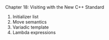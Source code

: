 Chapter 18: Visiting with the New C++ Standard
1. Initializer list
2. Move semantics
3. Variadic template
4. Lambda expressions
